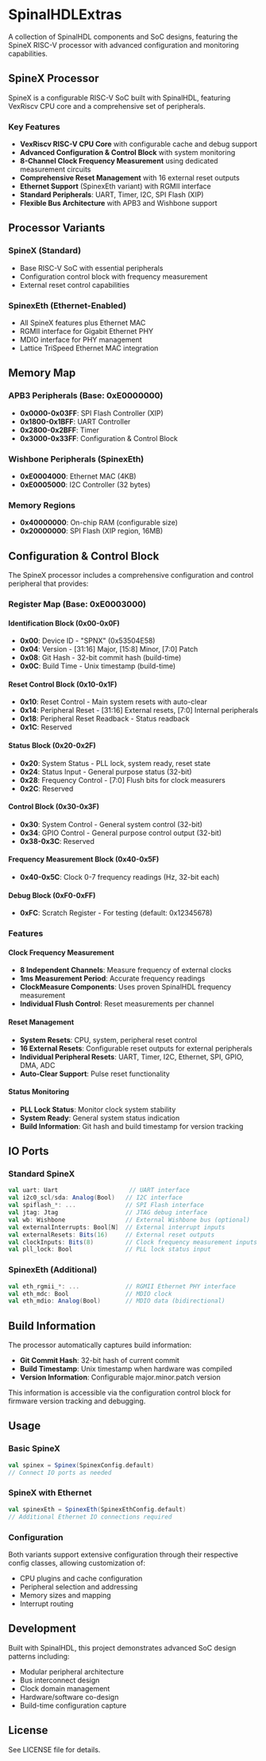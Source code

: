 # SpinalHDLExtras

A collection of SpinalHDL components and SoC designs, featuring the SpineX RISC-V processor with advanced configuration and monitoring capabilities.

## SpineX Processor

SpineX is a configurable RISC-V SoC built with SpinalHDL, featuring VexRiscv CPU core and a comprehensive set of peripherals.

### Key Features

- **VexRiscv RISC-V CPU Core** with configurable cache and debug support
- **Advanced Configuration & Control Block** with system monitoring
- **8-Channel Clock Frequency Measurement** using dedicated measurement circuits
- **Comprehensive Reset Management** with 16 external reset outputs
- **Ethernet Support** (SpinexEth variant) with RGMII interface
- **Standard Peripherals**: UART, Timer, I2C, SPI Flash (XIP)
- **Flexible Bus Architecture** with APB3 and Wishbone support

## Processor Variants

### SpineX (Standard)
- Base RISC-V SoC with essential peripherals
- Configuration control block with frequency measurement
- External reset control capabilities

### SpinexEth (Ethernet-Enabled)
- All SpineX features plus Ethernet MAC
- RGMII interface for Gigabit Ethernet PHY
- MDIO interface for PHY management
- Lattice TriSpeed Ethernet MAC integration

## Memory Map

### APB3 Peripherals (Base: 0xE0000000)
- **0x0000-0x03FF**: SPI Flash Controller (XIP)
- **0x1800-0x1BFF**: UART Controller
- **0x2800-0x2BFF**: Timer
- **0x3000-0x33FF**: Configuration & Control Block

### Wishbone Peripherals (SpinexEth)
- **0xE0004000**: Ethernet MAC (4KB)
- **0xE0005000**: I2C Controller (32 bytes)

### Memory Regions
- **0x40000000**: On-chip RAM (configurable size)
- **0x20000000**: SPI Flash (XIP region, 16MB)

## Configuration & Control Block

The SpineX processor includes a comprehensive configuration and control peripheral that provides:

### Register Map (Base: 0xE0003000)

#### Identification Block (0x00-0x0F)
- **0x00**: Device ID - "SPNX" (0x53504E58)
- **0x04**: Version - [31:16] Major, [15:8] Minor, [7:0] Patch
- **0x08**: Git Hash - 32-bit commit hash (build-time)
- **0x0C**: Build Time - Unix timestamp (build-time)

#### Reset Control Block (0x10-0x1F)
- **0x10**: Reset Control - Main system resets with auto-clear
- **0x14**: Peripheral Reset - [31:16] External resets, [7:0] Internal peripherals
- **0x18**: Peripheral Reset Readback - Status readback
- **0x1C**: Reserved

#### Status Block (0x20-0x2F)
- **0x20**: System Status - PLL lock, system ready, reset state
- **0x24**: Status Input - General purpose status (32-bit)
- **0x28**: Frequency Control - [7:0] Flush bits for clock measurers
- **0x2C**: Reserved

#### Control Block (0x30-0x3F)
- **0x30**: System Control - General system control (32-bit)
- **0x34**: GPIO Control - General purpose control output (32-bit)
- **0x38-0x3C**: Reserved

#### Frequency Measurement Block (0x40-0x5F)
- **0x40-0x5C**: Clock 0-7 frequency readings (Hz, 32-bit each)

#### Debug Block (0xF0-0xFF)
- **0xFC**: Scratch Register - For testing (default: 0x12345678)

### Features

#### Clock Frequency Measurement
- **8 Independent Channels**: Measure frequency of external clocks
- **1ms Measurement Period**: Accurate frequency readings
- **ClockMeasure Components**: Uses proven SpinalHDL frequency measurement
- **Individual Flush Control**: Reset measurements per channel

#### Reset Management
- **System Resets**: CPU, system, peripheral reset control
- **16 External Resets**: Configurable reset outputs for external peripherals
- **Individual Peripheral Resets**: UART, Timer, I2C, Ethernet, SPI, GPIO, DMA, ADC
- **Auto-Clear Support**: Pulse reset functionality

#### Status Monitoring
- **PLL Lock Status**: Monitor clock system stability
- **System Ready**: General system status indication
- **Build Information**: Git hash and build timestamp for version tracking

## IO Ports

### Standard SpineX
```scala
val uart: Uart                    // UART interface
val i2c0_scl/sda: Analog(Bool)   // I2C interface
val spiflash_*: ...              // SPI Flash interface
val jtag: Jtag                   // JTAG debug interface
val wb: Wishbone                 // External Wishbone bus (optional)
val externalInterrupts: Bool[N]  // External interrupt inputs
val externalResets: Bits(16)     // External reset outputs
val clockInputs: Bits(8)         // Clock frequency measurement inputs
val pll_lock: Bool               // PLL lock status input
```

### SpinexEth (Additional)
```scala
val eth_rgmii_*: ...             // RGMII Ethernet PHY interface
val eth_mdc: Bool                // MDIO clock
val eth_mdio: Analog(Bool)       // MDIO data (bidirectional)
```

## Build Information

The processor automatically captures build information:
- **Git Commit Hash**: 32-bit hash of current commit
- **Build Timestamp**: Unix timestamp when hardware was compiled
- **Version Information**: Configurable major.minor.patch version

This information is accessible via the configuration control block for firmware version tracking and debugging.

## Usage

### Basic SpineX
```scala
val spinex = Spinex(SpinexConfig.default)
// Connect IO ports as needed
```

### SpineX with Ethernet
```scala
val spinexEth = SpinexEth(SpinexEthConfig.default)
// Additional Ethernet IO connections required
```

### Configuration
Both variants support extensive configuration through their respective config classes, allowing customization of:
- CPU plugins and cache configuration
- Peripheral selection and addressing
- Memory sizes and mapping
- Interrupt routing

## Development

Built with SpinalHDL, this project demonstrates advanced SoC design patterns including:
- Modular peripheral architecture
- Bus interconnect design
- Clock domain management
- Hardware/software co-design
- Build-time configuration capture

## License

See LICENSE file for details.